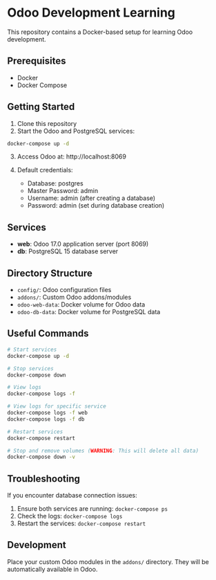 # Odoo Development Learning

This repository contains a Docker-based setup for learning Odoo development.

## Prerequisites

- Docker
- Docker Compose

## Getting Started

1. Clone this repository
2. Start the Odoo and PostgreSQL services:

```bash
docker-compose up -d
```

3. Access Odoo at: http://localhost:8069

4. Default credentials:
   - Database: postgres
   - Master Password: admin
   - Username: admin (after creating a database)
   - Password: admin (set during database creation)

## Services

- **web**: Odoo 17.0 application server (port 8069)
- **db**: PostgreSQL 15 database server

## Directory Structure

- `config/`: Odoo configuration files
- `addons/`: Custom Odoo addons/modules
- `odoo-web-data`: Docker volume for Odoo data
- `odoo-db-data`: Docker volume for PostgreSQL data

## Useful Commands

```bash
# Start services
docker-compose up -d

# Stop services
docker-compose down

# View logs
docker-compose logs -f

# View logs for specific service
docker-compose logs -f web
docker-compose logs -f db

# Restart services
docker-compose restart

# Stop and remove volumes (WARNING: This will delete all data)
docker-compose down -v
```

## Troubleshooting

If you encounter database connection issues:

1. Ensure both services are running: `docker-compose ps`
2. Check the logs: `docker-compose logs`
3. Restart the services: `docker-compose restart`

## Development

Place your custom Odoo modules in the `addons/` directory. They will be automatically available in Odoo.
